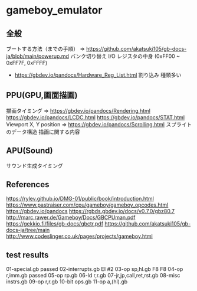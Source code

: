 # gameboy_emulator

## 全般

ブートする方法（までの手順）
=> https://github.com/akatsuki105/gb-docs-ja/blob/main/powerup.md
バンク切り替え
I/O レジスタの中身 (0xFF00 ~ 0xFF7F, 0xFFFF)

- https://gbdev.io/pandocs/Hardware_Reg_List.html
  割り込み
  種類多い

## PPU(GPU,画面描画)

描画タイミング
=> https://gbdev.io/pandocs/Rendering.html
https://gbdev.io/pandocs/LCDC.html
https://gbdev.io/pandocs/STAT.html
Viewport X, Y position
=> https://gbdev.io/pandocs/Scrolling.html
スプライトのデータ構造
描画に関する内容

## APU(Sound)

サウンド生成タイミング

## References

https://rylev.github.io/DMG-01/public/book/introduction.html
https://www.pastraiser.com/cpu/gameboy/gameboy_opcodes.html
https://gbdev.io/pandocs
https://rgbds.gbdev.io/docs/v0.7.0/gbz80.7
http://marc.rawer.de/Gameboy/Docs/GBCPUman.pdf
https://gekkio.fi/files/gb-docs/gbctr.pdf
https://github.com/akatsuki105/gb-docs-ja/tree/main
http://www.codeslinger.co.uk/pages/projects/gameboy.html


## test results
01-special.gb               passed
02-interrupts.gb            EI #2
03-op sp,hl.gb              F8 F8
04-op r,imm.gb              passed
05-op rp.gb
06-ld r,r.gb
07-jr,jp,call,ret,rst.gb
08-misc instrs.gb
09-op r,r.gb
10-bit ops.gb
11-op a,(hl).gb
